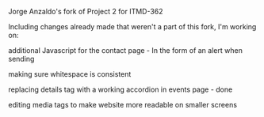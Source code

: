 Jorge Anzaldo's fork of Project 2 for ITMD-362


Including changes already made that weren't a part of this fork, I'm working on:

additional Javascript for the contact page - In the form of an alert when sending

making sure whitespace is consistent

replacing details tag with a working accordion in events page - done

editing media tags to make website more readable on smaller screens
